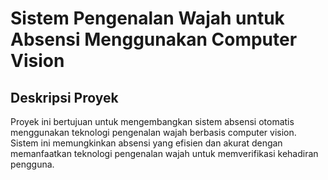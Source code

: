 # Sistem Pengenalan Wajah untuk Absensi Menggunakan Computer Vision

## Deskripsi Proyek

Proyek ini bertujuan untuk mengembangkan sistem absensi otomatis menggunakan teknologi pengenalan wajah berbasis computer vision. Sistem ini memungkinkan absensi yang efisien dan akurat dengan memanfaatkan teknologi pengenalan wajah untuk memverifikasi kehadiran pengguna.


